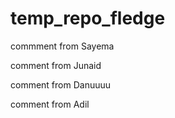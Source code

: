 # temp_repo_fledge

commment from Sayema

comment from Junaid

comment from Danuuuu

comment from Adil
